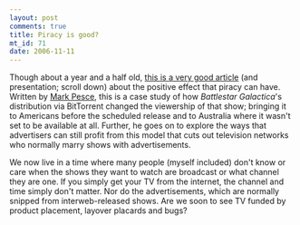 ```yaml
--- 
layout: post
comments: true
title: Piracy is good?
mt_id: 71
date: 2006-11-11
---
```

Though about a year and a half old, [this is a very good article](http://www.mindjack.com/feature/piracy051305.html) (and presentation; scroll down) about the positive effect that piracy can have.  Written by [Mark Pesce](http://en.wikipedia.org/wiki/Mark_Pesce), this is a case study of how <i>Battlestar Galactica</i>'s distribution via BitTorrent changed the viewership of that show; bringing it to Americans before the scheduled release and to Australia where it wasn't set to be available at all.  Further, he goes on to explore the ways that advertisers can still profit from this model that cuts out television networks who normally marry shows with advertisements.

We now live in a time where many people (myself included) don't know or care when the shows they want to watch are broadcast or what channel they are one.  If you simply get your TV from the internet, the channel and time simply don't matter. Nor do the advertisements, which are normally snipped from interweb-released shows.  Are we soon to see TV funded by product placement, layover placards and bugs?
